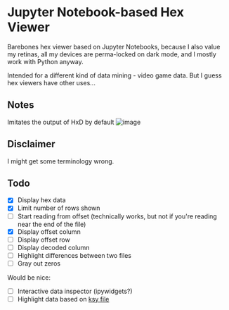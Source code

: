 # Jupyter Notebook-based Hex Viewer

Barebones hex viewer based on Jupyter Notebooks, because I also value my retinas, all my devices are perma-locked on dark mode, and I mostly work with Python anyway.

Intended for a different kind of data mining - video game data. But I guess hex viewers have other uses...

## Notes

Imitates the output of HxD by default
![image](https://user-images.githubusercontent.com/1752285/226125688-52abea24-b5be-46cf-ba5c-ccaa5c85612f.png)


## Disclaimer

I might get some terminology wrong.

## Todo

- [x] Display hex data
- [x] Limit number of rows shown
- [ ] Start reading from offset (technically works, but not if you're reading near the end of the file)
- [x] Display offset column
- [ ] Display offset row
- [ ] Display decoded column
- [ ] Highlight differences between two files
- [ ] Gray out zeros

Would be nice:
- [ ] Interactive data inspector (ipywidgets?)
- [ ] Highlight data based on [ksy file](https://kaitai.io/)

